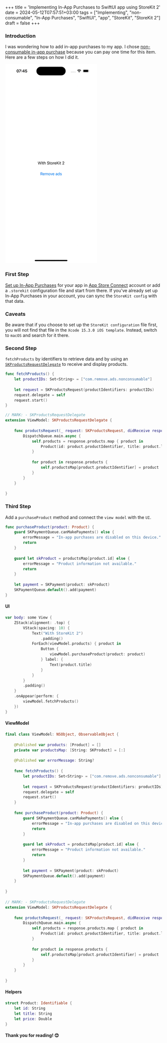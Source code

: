 +++
title = 'Implementing In-App Purchases to SwiftUI app using StoreKit 2'
date = 2024-05-12T07:57:51+03:00
tags = ["Implementing", "non-consumable", "In-App Purchases", "SwiftUI", "app", "StoreKit", "StoreKit 2"]
draft = false
+++

### Introduction
I was wondering how to add in-app purchases to my app. I chose [non-consumable in-app purchase](https://support.apple.com/en-us/108813#:~:text=What%20is%20a%20non%2Dconsumable%20in%2Dapp%20purchase%3F) because you can pay one time for this item. Here are a few steps on how I did it.

![alt image](images/0.gif#center)

### First Step
[Set up In-App Purchases](https://learn.buildfire.com/en/articles/2534672-how-to-create-a-single-in-app-purchase-for-ios) for your app in [App Store Connect](https://appstoreconnect.apple.com/login) account or add a `.storekit` configuration file and start from there. If you've already set up In-App Purchases in your account, you can sync the `StoreKit config` with that data.

### Caveats
Be aware that if you choose to set up the `StoreKit configuration` file first, you will not find that file in the `Xcode 15.3.0 iOS template`. Instead, switch to `macOS` and search for it there.

### Second Step
`fetchProducts` by identifiers to retrieve data and by using an [`SKProductsRequestDelegate`](https://developer.apple.com/documentation/storekit/skproductsrequestdelegate) to receive and display products.

``` swift 
func fetchProducts() {
    let productIDs: Set<String> = ["com.remove.ads.nonconsumable"]

    let request = SKProductsRequest(productIdentifiers: productIDs)
    request.delegate = self
    request.start()
}
```
``` swift 
// MARK: - SKProductsRequestDelegate
extension ViewModel: SKProductsRequestDelegate {

    func productsRequest(_ request: SKProductsRequest, didReceive response: SKProductsResponse) {
        DispatchQueue.main.async {
            self.products = response.products.map { product in
                Product(id: product.productIdentifier, title: product.localizedTitle, price: product.price.doubleValue)
            }

            for product in response.products {
                self.productsMap[product.productIdentifier] = product
            }
        }
    }

}
```

### Third Step
Add a `purchaseProduct` method and connect the `view model` with the `UI`.
``` swift 
func purchaseProduct(product: Product) {
    guard SKPaymentQueue.canMakePayments() else {
        errorMessage = "In-app purchases are disabled on this device."
        return
    }

    guard let skProduct = productsMap[product.id] else {
        errorMessage = "Product information not available."
        return
    }

    let payment = SKPayment(product: skProduct)
    SKPaymentQueue.default().add(payment)
}
```
#### UI
``` swift  
var body: some View {
    ZStack(alignment: .top) {
        VStack(spacing: 10) {
            Text("With StoreKit 2")
                .padding()
            ForEach(viewModel.products) { product in
                Button {                    
                    viewModel.purchaseProduct(product: product)                        
                } label: {
                    Text(product.title)
                }
            }
        }
        .padding()
    }
    .onAppear(perform: {
        viewModel.fetchProducts()
    })
}
```

#### ViewModel
``` swift
final class ViewModel: NSObject, ObservableObject {

    @Published var products: [Product] = []
    private var productsMap: [String: SKProduct] = [:]

    @Published var errorMessage: String?

    func fetchProducts() {
        let productIDs: Set<String> = ["com.remove.ads.nonconsumable"]

        let request = SKProductsRequest(productIdentifiers: productIDs)
        request.delegate = self
        request.start()
    }

    func purchaseProduct(product: Product) {
        guard SKPaymentQueue.canMakePayments() else {
            errorMessage = "In-app purchases are disabled on this device."
            return
        }

        guard let skProduct = productsMap[product.id] else {
            errorMessage = "Product information not available."
            return
        }

        let payment = SKPayment(product: skProduct)
        SKPaymentQueue.default().add(payment)
    }

}

// MARK: - SKProductsRequestDelegate
extension ViewModel: SKProductsRequestDelegate {

    func productsRequest(_ request: SKProductsRequest, didReceive response: SKProductsResponse) {
        DispatchQueue.main.async {
            self.products = response.products.map { product in
                Product(id: product.productIdentifier, title: product.localizedTitle, price: product.price.doubleValue)
            }

            for product in response.products {
                self.productsMap[product.productIdentifier] = product
            }
        }
    }

}
```

#### Helpers
``` swift
struct Product: Identifiable {
    let id: String
    let title: String
    let price: Double
}
```

#### Thank you for reading! 😊
